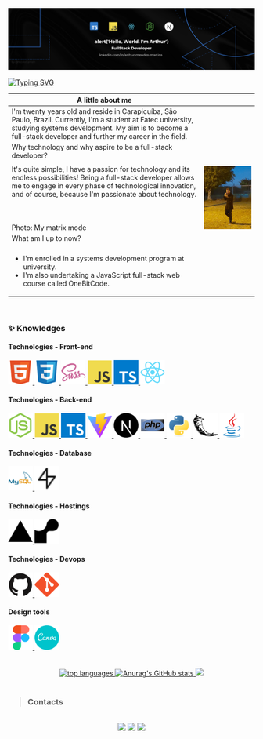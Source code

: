 <img src="https://github.com/Arthur-Mendes-M/Arthur-Mendes-M/blob/main/.github/wallpaperGithub.png" />

[![Typing SVG](https://readme-typing-svg.demolab.com?font=Quicksand&size=30&pause=300&random=false&width=500&lines=Hey!!+%F0%9F%91%8B;It's+a+pleasure+to+see+you+here+%F0%9F%98%81;I'm+Arthur+Mendes)](https://git.io/typing-svg)

| A little about me |  |
| ------ | ------ |
| I'm twenty years old and reside in Carapicuíba, São Paulo, Brazil. Currently, I'm a student at Fatec university, studying systems development. My aim is to become a full-stack developer and further my career in the field. |
| Why technology and why aspire to be a full-stack developer? |  |
|  |  |
| It's quite simple, I have a passion for technology and its endless possibilities! Being a full-stack developer allows me to engage in every phase of technological innovation, and of course, because I'm passionate about technology. <br/><br/> <br/> <br/>  Photo: My matrix mode| <img src="https://github.com/Arthur-Mendes-M/Arthur-Mendes-M/blob/main/.github/matrix_me.jpeg" width="500px" /> |
| What am I up to now? |  |
|  |  |
| <ul><li>I'm enrolled in a systems development program at university.</li><li>I'm also undertaking a JavaScript full-stack web course called OneBitCode.</li></ul> |  |

<br />

### ✨ Knowledges

<div>
  <h4>Technologies - Front-end</h4>
  <a href="https://github.com/Arthur-Mendes-M?tab=repositories">
    <code><img src="https://github.com/Arthur-Mendes-M/Arthur-Mendes-M/blob/main/.github/html5-original.svg" width="50" title="HTML5" /></code>
    <code><img src="https://github.com/Arthur-Mendes-M/Arthur-Mendes-M/blob/main/.github/css3-original.svg" width="50" title="CSS3" /></code>
    <code><img src="https://github.com/Arthur-Mendes-M/Arthur-Mendes-M/blob/main/.github/sass-original.svg" width="50" title="SASS" /></code>
    <code><img src="https://github.com/Arthur-Mendes-M/Arthur-Mendes-M/blob/main/.github/javascript-original.svg" width="50" title="Javascript" /></code>
    <code><img src="https://github.com/Arthur-Mendes-M/Arthur-Mendes-M/blob/main/.github/typescript-original.svg" width="50" title="Typescript" /></code>
    <code><img src="https://github.com/Arthur-Mendes-M/Arthur-Mendes-M/blob/main/.github/react-original.svg" width="50" title="React" /></code>
  </a>
  
  <h4>Technologies - Back-end</h4>
  <a href="https://github.com/Arthur-Mendes-M?tab=repositories">
    <code><img src="https://github.com/Arthur-Mendes-M/Arthur-Mendes-M/blob/main/.github/nodejs-original.svg" width="50" title="Node.JS" /></code>
    <code><img src="https://github.com/Arthur-Mendes-M/Arthur-Mendes-M/blob/main/.github/javascript-original.svg" width="50" title="Javascript" /></code>
    <code><img src="https://github.com/Arthur-Mendes-M/Arthur-Mendes-M/blob/main/.github/typescript-original.svg" width="50" title="Typescript" /></code>
    <code><img src="https://github.com/Arthur-Mendes-M/Arthur-Mendes-M/blob/main/.github/vite.svg" width="50" title="Vite" /></code>
    <code><img src="https://github.com/Arthur-Mendes-M/Arthur-Mendes-M/blob/main/.github/next.svg" width="50" title="Next.js" /></code>
    <code><img src="https://github.com/Arthur-Mendes-M/Arthur-Mendes-M/blob/main/.github/php-original.svg" width="50" title="PHP" /></code> 
    <code><img src="https://github.com/Arthur-Mendes-M/Arthur-Mendes-M/blob/main/.github/python-original.svg" width="50" title="Python" /></code>
    <code><img src="https://github.com/Arthur-Mendes-M/Arthur-Mendes-M/blob/main/.github/flask.svg" width="50" title="Flask" /></code>
    <code><img src="https://github.com/Arthur-Mendes-M/Arthur-Mendes-M/blob/main/.github/java-original.svg" width="50" title="Java" /></code>
  </a>

  <h4>Technologies - Database</h4>
  <a href="https://github.com/Arthur-Mendes-M?tab=repositories">
    <code><img src="https://github.com/Arthur-Mendes-M/Arthur-Mendes-M/blob/main/.github/mysql-original-wordmark.svg" width="50" title="MySql" /></code>
    <code><img src="https://github.com/Arthur-Mendes-M/Arthur-Mendes-M/blob/main/.github/supabase.svg" width="50" title="Supabase" /></code>
  </a>

  <h4>Technologies - Hostings</h4>
  <a href="https://github.com/Arthur-Mendes-M?tab=repositories">
    <code><img src="https://github.com/Arthur-Mendes-M/Arthur-Mendes-M/blob/main/.github/vercel.svg" width="50" title="Vercel" /></code>
    <code><img src="https://github.com/Arthur-Mendes-M/Arthur-Mendes-M/blob/main/.github/render.svg" height="50" title="Render" /></code>
  </a>

  <h4>Technologies - Devops</h4>
  <a href="https://github.com/Arthur-Mendes-M?tab=repositories">
    <code><img src="https://github.com/Arthur-Mendes-M/Arthur-Mendes-M/blob/main/.github/github-original.svg" width="50" title="Github" /></code>
    <code><img src="https://github.com/Arthur-Mendes-M/Arthur-Mendes-M/blob/main/.github/git-original.svg" width="50" title="Git" /></code>
  </a>
  
  <h4>Design tools</h4>
  <a href="https://github.com/Arthur-Mendes-M?tab=repositories">
    <code><img src="https://github.com/Arthur-Mendes-M/Arthur-Mendes-M/blob/main/.github/figma-original.svg" width="50" title="Figma" /></code>
    <code><img src="https://github.com/Arthur-Mendes-M/Arthur-Mendes-M/blob/main/.github/canva-original.svg" width="50" title="Canva" /></code>
  </a>
</div>

<br />
<br />

<div align="center">
  <a href="https://github.com/Arthur-Mendes-M?tab=repositories">
    <img src="https://github-readme-stats.vercel.app/api/top-langs/?username=Arthur-Mendes-M&layout=compact&theme=transparent&langs_count=10" height="200px" alt="top languages" />
  </a>

  <a href="https://github.com/Arthur-Mendes-M?tab=repositories">
    <img src="https://github-readme-stats.vercel.app/api?username=Arthur-Mendes-M&show_icons=true&theme=transparent&count_private=true&include_all_commits=true" alt="Anurag's GitHub stats" height="200px" />
  </a>

  <a href="https://github.com/Arthur-Mendes-M?tab=repositories">
    <img src="https://github-readme-streak-stats.herokuapp.com/?user=Arthur-Mendes-M&theme=transparent&hide_border=false" height="200px">
  </a>
</div>

<br>
  
>### Contacts

<div align="center"><br/>
  <a href="mailto:arthurmendesmartins0105@gmail.com" target="_blank"/><img src="https://img.shields.io/badge/Gmail-1f1f1f?style=for-the-badge&logo=gmail&logoColor=white"></a>
  <a href="https://www.linkedin.com/in/arthur-mendes-martins-b7ba6a1b8" target="_blank">  <img src="https://img.shields.io/badge/LinkedIn-0077B5?style=for-the-badge&logo=linkedin&logoColor=white"/></a>
  <a href="https://www.instagram.com/arthurm_mendes/" target="_blank"><img src="https://img.shields.io/badge/Instagram-E4405F?style=for-the-badge&logo=instagram&logoColor=white"/></a>
</div><br/><br/>

<!---
Arthur-Mendes-M/Arthur-Mendes-M is a ✨ special ✨ repository because its `README.md` (this file) appears on your GitHub profile.
You can click the Preview link to take a look at your changes.
--->
